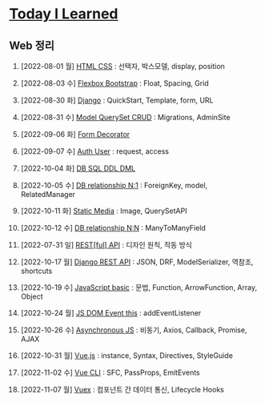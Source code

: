 # [Today I Learned](/../..)


## Web 정리


1. [2022-08-01 월] [HTML CSS](./0801_HTML_CSS.md) : 선택자, 박스모델, display, position
2. [2022-08-03 수] [Flexbox Bootstrap](./0803_Flexbox_Bootstrap.md) : Float, Spacing, Grid


3. [2022-08-30 화] [Django](./0830_Django_Template_VariableRouting.md) : QuickStart, Template, form, URL
4. [2022-08-31 수] [Model QuerySet CRUD](./0831_Django_Model_QuerySet_CRUD.md) : Migrations, AdminSite
5. [2022-09-06 화] [Form Decorator](./0906_Django_Form_ModelForm.md)
6. [2022-09-07 수] [Auth User](./0907_Django_Auth.md) : request, access


7. [2022-10-04 화] [DB SQL DDL DML](./1004_DB_SQL.md)
8. [2022-10-05 수] [DB relationship N:1](./1005_DB_relationship_N_1.md) : ForeignKey, model, RelatedManager
9. [2022-10-11 화] [Static Media](./1011_Django_Static_Media.md) : Image, QuerySetAPI
10. [2022-10-12 수] [DB relationship N:N](./1012_DB_relationship_N_N.md) : ManyToManyField


11. [2022-07-31 일] [REST[ful] API](https://github.com/kimsixsue/CS-Study/blob/master/kimsixsue/RESTful_API.md) : 디자인 원칙, 작동 방식
12. [2022-10-17 월] [Django REST API](./1017_Django_REST_API.md) : JSON, DRF, ModelSerializer, 역참조, shortcuts


13. [2022-10-19 수] [JavaScript basic](./1019_JavaScript_basic.md) : 문법, Function, ArrowFunction, Array, Object
14. [2022-10-24 월] [JS DOM Event this](./1024_JS_DOM_Event_this.md) : addEventListener
15. [2022-10-26 수] [Asynchronous JS](./1026_Asynchronous_JS.md) : 비동기, Axios, Callback, Promise, AJAX

16. [2022-10-31 월] [Vue.js](./1031_Vue.js.md) : instance, Syntax, Directives, StyleGuide
17. [2022-11-02 수] [Vue CLI](./1102_Vue_CLI.md) : SFC, PassProps, EmitEvents
18. [2022-11-07 월] [Vuex](./1107_Vuex.md) : 컴포넌트 간 데이터 통신, Lifecycle Hooks
